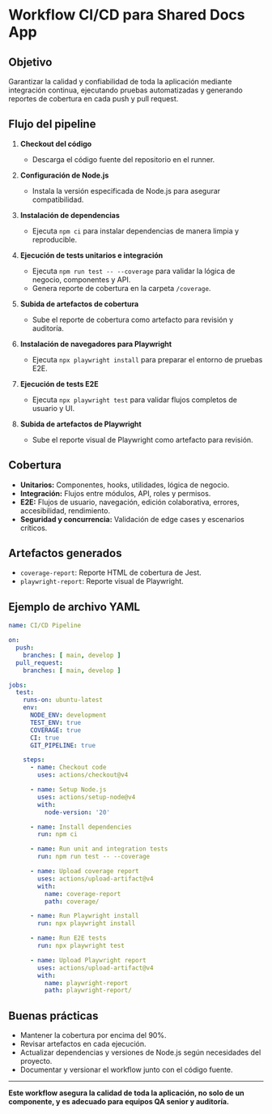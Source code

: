 # Workflow CI/CD para Shared Docs App

## Objetivo
Garantizar la calidad y confiabilidad de toda la aplicación mediante integración continua, ejecutando pruebas automatizadas y generando reportes de cobertura en cada push y pull request.

## Flujo del pipeline

1. **Checkout del código**
   - Descarga el código fuente del repositorio en el runner.

2. **Configuración de Node.js**
   - Instala la versión especificada de Node.js para asegurar compatibilidad.

3. **Instalación de dependencias**
   - Ejecuta `npm ci` para instalar dependencias de manera limpia y reproducible.

4. **Ejecución de tests unitarios e integración**
   - Ejecuta `npm run test -- --coverage` para validar la lógica de negocio, componentes y API.
   - Genera reporte de cobertura en la carpeta `/coverage`.

5. **Subida de artefactos de cobertura**
   - Sube el reporte de cobertura como artefacto para revisión y auditoría.

6. **Instalación de navegadores para Playwright**
   - Ejecuta `npx playwright install` para preparar el entorno de pruebas E2E.

7. **Ejecución de tests E2E**
   - Ejecuta `npx playwright test` para validar flujos completos de usuario y UI.

8. **Subida de artefactos de Playwright**
   - Sube el reporte visual de Playwright como artefacto para revisión.

## Cobertura

- **Unitarios:** Componentes, hooks, utilidades, lógica de negocio.
- **Integración:** Flujos entre módulos, API, roles y permisos.
- **E2E:** Flujos de usuario, navegación, edición colaborativa, errores, accesibilidad, rendimiento.
- **Seguridad y concurrencia:** Validación de edge cases y escenarios críticos.

## Artefactos generados

- `coverage-report`: Reporte HTML de cobertura de Jest.
- `playwright-report`: Reporte visual de Playwright.

## Ejemplo de archivo YAML

```yaml
name: CI/CD Pipeline

on:
  push:
    branches: [ main, develop ]
  pull_request:
    branches: [ main, develop ]

jobs:
  test:
    runs-on: ubuntu-latest
    env:
      NODE_ENV: development
      TEST_ENV: true
      COVERAGE: true
      CI: true
      GIT_PIPELINE: true

    steps:
      - name: Checkout code
        uses: actions/checkout@v4

      - name: Setup Node.js
        uses: actions/setup-node@v4
        with:
          node-version: '20'

      - name: Install dependencies
        run: npm ci

      - name: Run unit and integration tests
        run: npm run test -- --coverage

      - name: Upload coverage report
        uses: actions/upload-artifact@v4
        with:
          name: coverage-report
          path: coverage/

      - name: Run Playwright install
        run: npx playwright install

      - name: Run E2E tests
        run: npx playwright test

      - name: Upload Playwright report
        uses: actions/upload-artifact@v4
        with:
          name: playwright-report
          path: playwright-report/
```

## Buenas prácticas

- Mantener la cobertura por encima del 90%.
- Revisar artefactos en cada ejecución.
- Actualizar dependencias y versiones de Node.js según necesidades del proyecto.
- Documentar y versionar el workflow junto con el código fuente.

---

**Este workflow asegura la calidad de toda la aplicación, no solo de un componente, y es adecuado para equipos QA senior y auditoría.**
